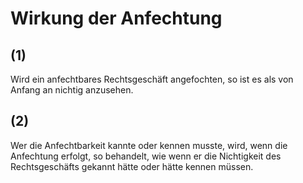 # Wirkung der Anfechtung



## (1)

 Wird ein anfechtbares Rechtsgeschäft angefochten, so ist es als von Anfang an nichtig anzusehen.

## (2)

 Wer die Anfechtbarkeit kannte oder kennen musste, wird, wenn die Anfechtung erfolgt, so behandelt, wie wenn er die Nichtigkeit des Rechtsgeschäfts gekannt hätte oder hätte kennen müssen. 


